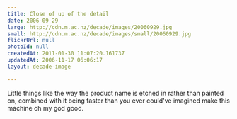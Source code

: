```yaml
---
title: Close of up of the detail
date: 2006-09-29
large: http://cdn.m.ac.nz/decade/images/20060929.jpg
small: http://cdn.m.ac.nz/decade/images/small/20060929.jpg
flickrUrl: null
photoId: null
createdAt: 2011-01-30 11:07:20.161737
updatedAt: 2006-11-17 06:06:17
layout: decade-image

---
```

Little things like the way the product name is etched in rather than painted on, combined with it being faster than you ever could've imagined make this machine oh my god good.
